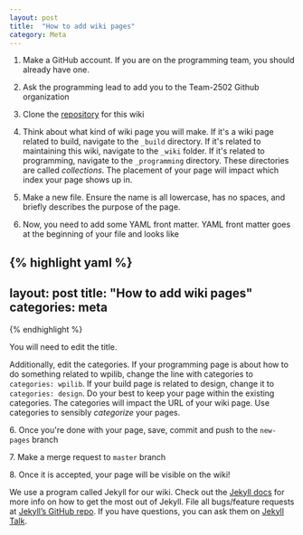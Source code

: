 ```yaml
---
layout: post
title:  "How to add wiki pages"
category: Meta
---
```


1. Make a GitHub account. If you are on the programming team, you should already have one.

1. Ask the programming lead to add you to the Team-2502 Github organization

1. Clone the [repository](https://github.com/Team-2502/Team-2502.github.io) for this wiki

1. Think about what kind of wiki page you will make. If it's a wiki page related to build, navigate to the `_build` directory. If it's related to maintaining this wiki, navigate to the `_wiki` folder. If it's related to programming, navigate to the `_programming` directory. These directories are called *collections*. The placement of your page will impact which index your page shows up in.

1. Make a new file. Ensure the name is all lowercase, has no spaces, and briefly describes the purpose of the page.

1. Now, you need to add some YAML front matter. YAML front matter goes at the beginning of your file and looks like

{% highlight yaml %}
---
layout: post
title:  "How to add wiki pages"
categories: meta
---
{% endhighlight %}

You will need to edit the title.

Additionally, edit the categories. If your programming page is about how to do something related to wpilib, change the line with categories to `categories: wpilib`. If your build page is related to design, change it to `categories: design`. Do your best to keep your page within the existing categories. The categories will impact the URL of your wiki page. Use categories to sensibly *categorize* your pages.

6\. Once you're done with your page, save, commit and push to the `new-pages` branch

7\. Make a merge request to `master` branch

8\. Once it is accepted, your page will be visible on the wiki!


We use a program called Jekyll for our wiki. Check out the [Jekyll docs][jekyll-docs] for more info on how to get the most out of Jekyll. File all bugs/feature requests at [Jekyll’s GitHub repo][jekyll-gh]. If you have questions, you can ask them on [Jekyll Talk][jekyll-talk].

[jekyll-docs]: https://jekyllrb.com/docs/home
[jekyll-gh]:   https://github.com/jekyll/jekyll
[jekyll-talk]: https://talk.jekyllrb.com/

